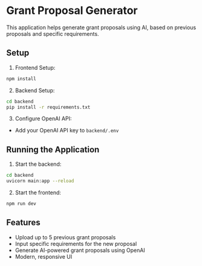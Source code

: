 # Grant Proposal Generator

This application helps generate grant proposals using AI, based on previous proposals and specific requirements.

## Setup

1. Frontend Setup:
```bash
npm install
```

2. Backend Setup:
```bash
cd backend
pip install -r requirements.txt
```

3. Configure OpenAI API:
- Add your OpenAI API key to `backend/.env`

## Running the Application

1. Start the backend:
```bash
cd backend
uvicorn main:app --reload
```

2. Start the frontend:
```bash
npm run dev
```

## Features

- Upload up to 5 previous grant proposals
- Input specific requirements for the new proposal
- Generate AI-powered grant proposals using OpenAI
- Modern, responsive UI